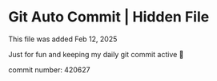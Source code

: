 # Git Auto Commit | Hidden File

This file was added Feb 12, 2025

Just for fun and keeping my daily git commit active 🤪

commit number: 420627
